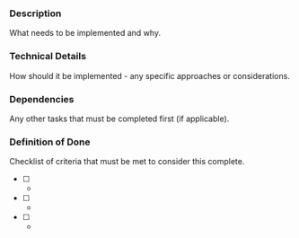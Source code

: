 ### Description
What needs to be implemented and why.

### Technical Details
How should it be implemented - any specific approaches or considerations.

### Dependencies
Any other tasks that must be completed first (if applicable).

### Definition of Done
Checklist of criteria that must be met to consider this complete.
- [ ] -
- [ ] - 
- [ ] -
